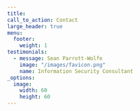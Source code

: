 ```yaml
---
title: 
call_to_action: Contact
large_header: true
menu:
  footer:
    weight: 1
testimonials:
  - message: Sean Parrott-Wolfe 
    image: "/images/favicon.png"
    name: Information Security Consultant
_options:
  image:
    width: 60
    height: 60
---
```


